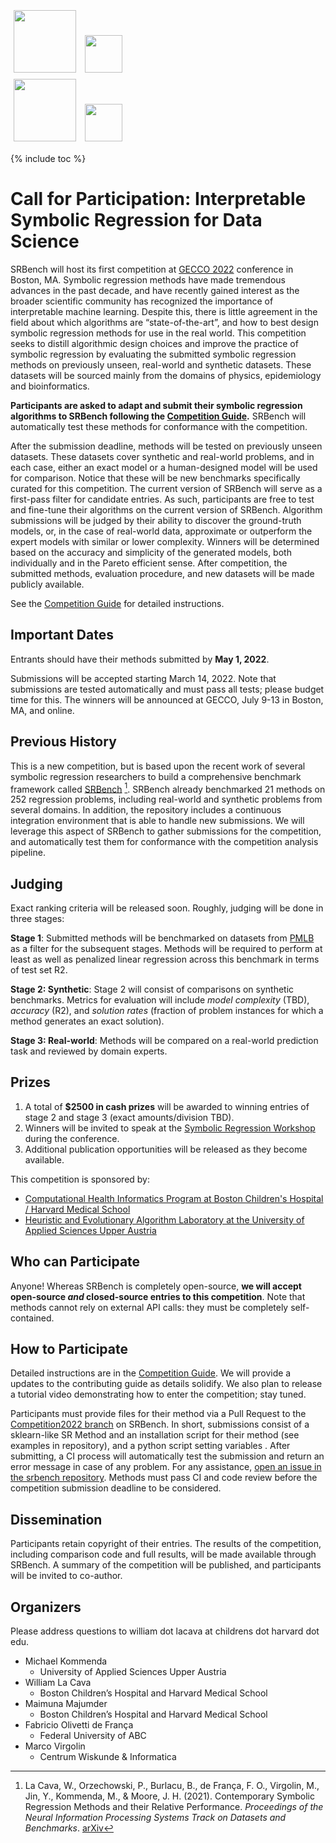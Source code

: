 <style>
img {
    height: 100px;
    margin: 5px;
}
</style>

<a href="http://www.chip.org" ><img style="float:center;" src="../assets/chip-logo_0.png"></a>
<a href="http://www.chip.org" ><img style="float:center; height:60px;" src="../assets/bch-hvd.png"></a>
<br>
<a href="https://pure.fh-ooe.at/en/projects/heuristiclab" ><img style="float:center;" src="../assets/20211004_HEAL-Logo_v7.png"></a>
<a href="https://pure.fh-ooe.at/en/projects/heuristiclab" ><img style="float:center;height:60px;" src="../assets/uasau.png"></a>

{% include toc %}

# Call for Participation: Interpretable Symbolic Regression for Data Science


SRBench will host its first competition at [GECCO 2022](https://gecco-2022.sigevo.org/) conference in Boston, MA. 
Symbolic regression methods have made tremendous advances in the past decade, and have recently gained interest as the broader scientific community has recognized the importance of interpretable machine learning. 
Despite this, there is little agreement in the field about which algorithms are “state-of-the-art”, and how to best design symbolic regression methods for use in the real world. 
This competition seeks to distill algorithmic design choices and improve the practice of symbolic regression by evaluating the submitted symbolic regression methods on previously unseen, real-world and synthetic datasets. 
These datasets will be sourced mainly from the domains of physics, epidemiology and bioinformatics.

**Participants are asked to adapt and submit their symbolic regression algorithms to SRBench following the [Competition Guide](/srbench/competition-guide/).**
SRBench will automatically test these methods for conformance with the competition.

After the submission deadline, methods will be tested on previously unseen datasets. 
These datasets cover synthetic and real-world problems, and in each case, either an exact model or a human-designed model will be used for comparison. 
Notice that these will be new benchmarks specifically curated for this competition. 
The current version of SRBench will serve as a first-pass filter for candidate entries. 
As such, participants are free to test and fine-tune their algorithms on the current version of SRBench. 
Algorithm submissions will be judged by their ability to discover the ground-truth models, or, in the case of real-world data, approximate or outperform the expert models with similar or lower complexity.
Winners will be determined based on the accuracy and simplicity of the generated models, both individually and in the Pareto efficient sense. 
After competition, the submitted methods, evaluation procedure, and new datasets will be made publicly available.

See the [Competition Guide](/srbench/competition-guide/) for detailed instructions. 

## Important Dates

Entrants should have their methods submitted by **May 1, 2022**. 

Submissions will be accepted starting March 14, 2022.
Note that submissions are tested automatically and must pass all tests; please budget time for this. 
The winners will be announced at GECCO, July 9-13 in Boston, MA, and online.

## Previous History

This is a new competition, but is based upon the recent work of several symbolic regression researchers to build a comprehensive benchmark framework called [SRBench](cavalab.org/srbench) [^1].
SRBench already benchmarked 21 methods on 252 regression problems, including real-world and synthetic problems from several domains. 
In addition, the repository includes a continuous integration environment that is able to handle new submissions. 
We will leverage this aspect of SRBench to gather submissions for the competition, and automatically test them for conformance with the competition analysis pipeline.

[^1]: La Cava, W., Orzechowski, P., Burlacu, B., de França, F. O., Virgolin, M., Jin, Y., Kommenda, M., & Moore, J. H. (2021). Contemporary Symbolic Regression Methods and their Relative Performance. _Proceedings of the Neural Information Processing Systems Track on Datasets and Benchmarks_. [arXiv](https://arxiv.org/abs/2107.14351)


## Judging

Exact ranking criteria will be released soon. 
Roughly, judging will be done in three stages:

**Stage 1**: Submitted methods will be benchmarked on datasets from [PMLB](http://github.com/EpistasisLab/pmlb) as a filter for the subsequent stages. 
Methods will be required to perform at least as well as penalized linear regression across this benchmark in terms of test set R2. 

**Stage 2: Synthetic**: Stage 2 will consist of comparisons on synthetic benchmarks. Metrics for evaluation will include *model complexity* (TBD), *accuracy* (R2), and *solution rates* (fraction of problem instances for which a method generates an exact solution). 

**Stage 3: Real-world**: Methods will be compared on a real-world prediction task and reviewed by domain experts. 


## Prizes

1. A total of **$2500 in cash prizes** will be awarded to winning entries of stage 2 and stage 3 (exact amounts/division TBD).
2. Winners will be invited to speak at the [Symbolic Regression Workshop](https://gecco-2022.sigevo.org/Workshops#SymReg) during the conference. 
3. Additional publication opportunities will be released as they become available.

This competition is sponsored by:

- [Computational Health Informatics Program at Boston Children's Hospital / Harvard Medical School](http://www.chip.org)
- [Heuristic and Evolutionary Algorithm Laboratory at the University of Applied Sciences Upper Austria](https://pure.fh-ooe.at/en/projects/heuristiclab)


## Who can Participate

Anyone! 
Whereas SRBench is completely open-source, **we will accept open-source _and_ closed-source entries to this competition**. 
Note that methods cannot rely on external API calls: they must be completely self-contained. 

## How to Participate 

Detailed instructions are in the [Competition Guide](/srbench/competition-guide/). 
We will provide a updates to the contributing guide as details solidify.
We also plan to release a tutorial video demonstrating how to enter the competition; stay tuned.

Participants must provide files for their method via a Pull Request to the [Competition2022 branch](https://github.com/cavalab/srbench/tree/Competition2022) on SRBench. 
In short, submissions consist of a sklearn-like SR Method and an installation script for their method (see examples in repository), and a python script setting variables . 
After submitting, a CI process will automatically test the submission and return an error message in case of any problem. 
For any assistance, [open an issue in the srbench repository](http://github.com/cavalab/srbench/issues).
Methods must pass CI and code review before the competition submission deadline to be considered.


## Dissemination

Participants retain copyright of their entries. 
The results of the competition, including comparison code and full results, will be made available through SRBench.
A summary of the competition will be published, and participants will be invited to co-author. 

## Organizers

Please address questions to william dot lacava at childrens dot harvard dot edu. 

- Michael Kommenda
    - University of Applied Sciences Upper Austria
- William La Cava
    - Boston Children’s Hospital and Harvard Medical School
- Maimuna Majumder
    - Boston Children’s Hospital and Harvard Medical School
- Fabricio Olivetti de França
    - Federal University of ABC
- Marco Virgolin
    - Centrum Wiskunde & Informatica
